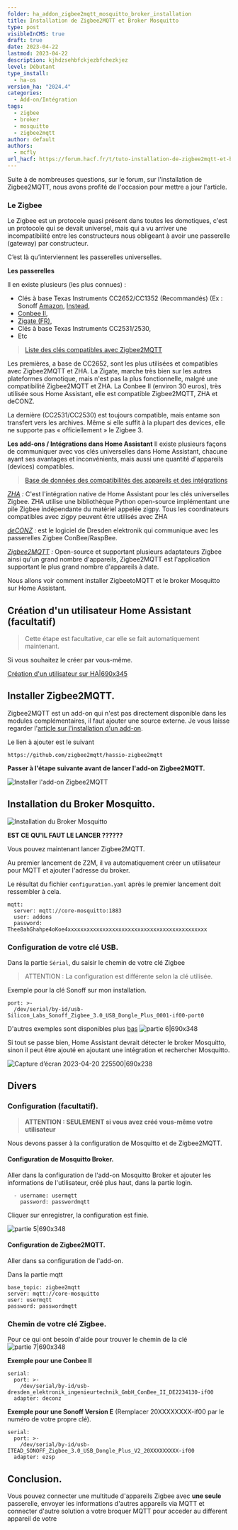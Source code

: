 ```yaml
---
folder: ha_addon_zigbee2mqtt_mosquitto_broker_installation
title: Installation de Zigbee2MQTT et Broker Mosquitto
type: post
visibleInCMS: true
draft: true
date: 2023-04-22
lastmod: 2023-04-22
description: kjhdzsehbfckjezbfchezkjez
level: Débutant
type_install:
  - ha-os
version_ha: "2024.4"
categories:
  - Add-on/Intégration
tags:
  - zigbee
  - broker
  - mosquitto
  - zigbee2mqtt
author: default
authors:
  - mcfly
url_hacf: https://forum.hacf.fr/t/tuto-installation-de-zigbee2mqtt-et-broker-mosquitto/23103
---
```

Suite à de nombreuses questions, sur le forum, sur l'installation de Zigbee2MQTT, nous avons profité de l'occasion pour mettre a jour l'article.

### Le Zigbee

L﻿e Zigbee est un protocole quasi présent dans toutes les domotiques, c'est un protocole qui se devait universel, mais qui a vu arriver une incompatibilité entre les constructeurs nous obligeant à avoir une passerelle (gateway) par constructeur.

C’est là qu’interviennent les passerelles universelles.

**Les passerelles**

Il en existe plusieurs (les plus connues) :
* Clés à base Texas Instruments CC2652/CC1352 (Recommandés) (Ex : Sonoff [Amazon](https://www.amazon.fr/SONOFF-EFR32MG21-Coordinator-Universelle-Passerelle/dp/B0B6P22YJC), [Instead](https://sonoff.tech/product/gateway-and-sensors/sonoff-zigbee-3-0-usb-dongle-plus-e/),
* [Conbee II](https://www.amazon.fr/Dresden-ConBee-Electronique-II/dp/B07PZ7ZHG5),
* [Zigate (FR)](https://zigate.fr/),
* Clés à base Texas Instruments CC2531/2530,
* Etc

>[Liste des clés compatibles avec Zigbee2MQTT](https://www.zigbee2mqtt.io/guide/adapters/#recommended)

Les premières, a base de CC2652, sont les plus utilisées et compatibles avec Zigbee2MQTT et ZHA.
La Zigate, marche très bien sur les autres plateformes domotique, mais n'est pas la plus fonctionnelle, malgré une compatibilité Zigbee2MQTT et ZHA.
La Conbee II (environ 30 euros), très utilisée sous Home Assistant, elle est compatible Zigbee2MQTT, ZHA et deCONZ.

La dernière (CC2531/CC2530) est toujours compatible, mais entame son transfert vers les archives. Même si elle suffit à la plupart des devices, elle ne supporte pas « officiellement » le Zigbee 3.

**Les add-ons / Intégrations dans Home Assistant**
Il existe plusieurs façons de communiquer avec vos clés universelles dans Home Assistant, chacune ayant ses avantages et inconvénients, mais aussi une quantité d'appareils (devices) compatibles.

>[Base de données des compatibilités des appareils et des intégrations](https://zigbee.blakadder.com/)

*[ZHA](https://www.home-assistant.io/integrations/zha/) :* C'est l'intégration native de Home Assistant pour les clés universelles Zigbee. ZHA utilise une bibliothèque Python open-source implémentant une pile Zigbee indépendante du matériel appelée zigpy. Tous les coordinateurs compatibles avec zigpy peuvent être utilisés avec ZHA

*[deCONZ](https://www.home-assistant.io/integrations/deconz/) :* est le logiciel de Dresden elektronik qui communique avec les passerelles Zigbee ConBee/RaspBee.

*[Zigbee2MQTT](https://www.zigbee2mqtt.io/) :* Open-source et supportant plusieurs adaptateurs Zigbee ainsi qu'un grand nombre d'appareils, Zigbee2MQTT est l'application supportant le plus grand nombre d'appareils à date.

Nous allons voir comment installer ZigbeetoMQTT et le broker Mosquitto sur Home Assistant.

## Création d'un utilisateur Home Assistant (facultatif)
>Cette étape est facultative, car elle se fait automatiquement maintenant.

Si vous souhaitez le créer par vous-même.

[Création d'un utilisateur sur HA|690x345](upload://gz8WFu5Hqye25NAUxmZCkzL9eP4.gif)

## Installer Zigbee2MQTT.
Zigbee2MQTT est un add-on qui n'est pas directement disponible dans les modules complémentaires, il faut ajouter une source externe. Je vous laisse regarder l'[article sur l'installation d'un add-on](/ha_addons).

Le lien à ajouter est le suivant
```
https://github.com/zigbee2mqtt/hassio-zigbee2mqtt
```
**Passer à l'étape suivante avant de lancer l'add-on Zigbee2MQTT.**

![Installer l'add-on Zigbee2MQTT](upload://gz8WFu5Hqye25NAUxmZCkzL9eP4.gif)

## Installation du Broker Mosquitto.

![Installation du Broker Mosquitto](upload://zuJoQLL5wkOZ0SC2wNpJR7FS6lu.gif)

**EST CE QU'IL FAUT LE LANCER ??????**

Vous pouvez maintenant lancer Zigbee2MQTT.

Au premier lancement de Z2M, il va automatiquement créer un utilisateur pour MQTT et ajouter l'adresse du broker.

Le résultat du fichier `configuration.yaml` après le premier lancement doit ressembler à cela.
```
mqtt:
  server: mqtt://core-mosquitto:1883
  user: addons
  password: Thee8ahGhahpe4oKoe4xxxxxxxxxxxxxxxxxxxxxxxxxxxxxxxxxxxxxxxxxxxx
```

### Configuration de votre clé USB.
Dans la partie `Sérial`, du saisir le chemin de votre clé Zigbee
>ATTENTION : La configuration est différente selon la clé utilisée.

Exemple pour la clé Sonoff sur mon installation.
```
port: >-
  /dev/serial/by-id/usb-Silicon_Labs_Sonoff_Zigbee_3.0_USB_Dongle_Plus_0001-if00-port0
```
D'autres exemples sont disponibles plus [bas](#chemin_de_votre_clé_zigbee) 
![partie 6|690x348](upload://rlUm7DpJ3aY0T40cOUABxKyvXXd.gif)

Si tout se passe bien, Home Assistant devrait détecter le broker Mosquitto, sinon il peut être ajouté en ajoutant une intégration et rechercher Mosquitto.

![Capture d’écran 2023-04-20 225500|690x238](upload://uor5y2aR7XZfUOla30dUp6TzTQ.png)

## Divers
### Configuration (facultatif).
>**ATTENTION : SEULEMENT si vous avez créé vous-même votre utilisateur**

Nous devons passer à la configuration de Mosquitto et de Zigbee2MQTT.

#### Configuration de Mosquitto Broker.
Aller dans la configuration de l'add-on Mosquitto Broker et ajouter les informations de l'utilisateur, créé plus haut, dans la partie login.

```
  - username: usermqtt
    password: passwordmqtt
```

Cliquer sur enregistrer, la configuration est finie.

![partie 5|690x348](upload://b64lzFoQBCTotAX4jjyIbYZvFhJ.gif)

#### Configuration de Zigbee2MQTT.
Aller dans sa configuration de l'add-on.

Dans la partie mqtt
```
base_topic: zigbee2mqtt
server: mqtt://core-mosquitto
user: usermqtt
password: passwordmqtt
```


### Chemin de votre clé Zigbee.
Pour ce qui ont besoin d'aide pour trouver le chemin de la clé 
![partie 7|690x348](upload://yxUXhDsJqhTjY0dhcqu0iHYwghU.gif)

**Exemple pour une Conbee II**
```
serial:
  port: >-
    /dev/serial/by-id/usb-dresden_elektronik_ingenieurtechnik_GmbH_ConBee_II_DE2234130-if00
  adapter: deconz
```

**Exemple pour une Sonoff Version E** (Remplacer 20XXXXXXXX-if00 par le numéro de votre propre clé).
```
serial:
  port: >-
    /dev/serial/by-id/usb-ITEAD_SONOFF_Zigbee_3.0_USB_Dongle_Plus_V2_20XXXXXXXXX-if00
  adapter: ezsp
```

## Conclusion.
Vous pouvez connecter une multitude d'appareils Zigbee avec **une seule** passerelle, envoyer les informations d'autres appareils via MQTT et connecter d'autre solution a votre broquer MQTT pour acceder au different appareil de votre